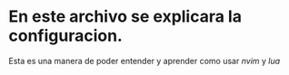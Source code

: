 # En este archivo se explicara la configuracion.

Esta es una manera de poder entender y aprender como usar *nvim* y *lua*
